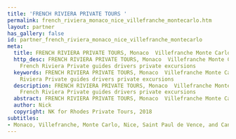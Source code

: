 ```yaml
---
title: 'FRENCH RIVIERA PRIVATE TOURS '
permalink: french_riviera_monaco_nice_villefranche_montecarlo.htm
layout: partner
has_gallery: false
id: partner_french_riviera_monaco_nice_villefranche_montecarlo
meta:
  title: FRENCH RIVIERA PRIVATE TOURS, Monaco  Villefranche Monte Carlo Nice
  http_desc: FRENCH RIVIERA PRIVATE TOURS, Monaco  Villefranche Monte Carlo Nice,
    French Riviera Private guides drivers private excursions
  keywords: FRENCH RIVIERA PRIVATE TOURS, Monaco  Villefranche Monte Carlo Nice, French
    Riviera Private guides drivers private excursions
  description: FRENCH RIVIERA PRIVATE TOURS, Monaco  Villefranche Monte Carlo Nice,
    French Riviera Private guides drivers private excursions
  abstract: FRENCH RIVIERA PRIVATE TOURS, Monaco  Villefranche Monte Carlo Nice
  author: Nick
  copyright: NK for Rhodes Private Tours, 2018
subtitles:
- Monaco, Villefranche, Monte Carlo, Nice, Saint Paul de Vence, and Cannes.
---
```


